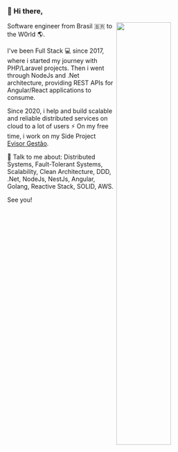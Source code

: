 ### 👋 Hi there,


<img width="50%" align="right" src="https://github-readme-stats.vercel.app/api?username=gsuaki&show_icons=true&theme=vue&hide_title=true&count_private=true" />

Software engineer from Brasil 🇧🇷  to the W0rld 🌎.

I've been Full Stack 💻 since 2017, where i started my journey with PHP/Laravel projects. Then i went through NodeJs and .Net architecture, providing REST APIs for Angular/React applications to consume.

Since 2020, i help and build scalable and reliable distributed services on cloud to a lot of users ⚡
On my free time, i work on my Side Project [Evisor Gestão](https://app.evisor.com.br/).

💬  Talk to me about: Distributed Systems, Fault-Tolerant Systems, Scalability, Clean Architecture, DDD, .Net, NodeJs, NestJs, Angular, Golang, Reactive Stack, SOLID, AWS.

See you!
